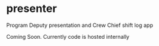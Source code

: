 # presenter
Program Deputy presentation and Crew Chief shift log app

Coming Soon. Currently code is hosted internally
